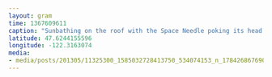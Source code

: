 ```yaml
---
layout: gram
time: 1367609611
caption: "Sunbathing on the roof with the Space Needle poking its head out on the horizon."
latitude: 47.6244155596
longitude: -122.3163074
media:
- media/posts/201305/11325300_1585032728413750_534074153_n_17842686769000351.jpg
---
```


